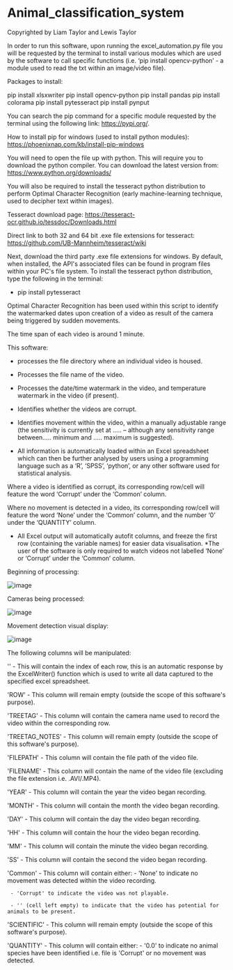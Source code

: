 # Animal_classification_system

Copyrighted by Liam Taylor and Lewis Taylor

In order to run this software, upon running the excel_automation.py file you will be requested by the terminal to install various modules which are used by the software to call specific functions (i.e. ‘pip install opencv-python’ - a module used to read the txt within an image/video file).

Packages to install: 

pip install xlsxwriter
pip install opencv-python
pip install pandas 
pip install colorama 
pip install pytesseract
pip install pynput

You can search the pip command for a specific module requested by the terminal using the following link: https://pypi.org/.

How to install pip for windows (used to install python modules):
https://phoenixnap.com/kb/install-pip-windows

You will need to open the file up with python. This will require you to download the python compiler. You can download the latest version from: https://www.python.org/downloads/

You will also be required to install the tesseract python distribution to perform Optimal Character Recognition (early machine-learning technique, used to decipher text within images).

Tesseract download page: https://tesseract-ocr.github.io/tessdoc/Downloads.html

Direct link to both 32 and 64 bit .exe file extensions for tesseract: https://github.com/UB-Mannheim/tesseract/wiki

Next, download the third party .exe file extensions for windows. By default, when installed, the API's associated files can be found in program files within your PC's file system. To install the tesseract python distribution, type the following in the terminal: 
- pip install pytesseract

Optimal Character Recognition has been used within this script to identify the watermarked dates upon creation of a video as result of the camera being triggered by sudden movements.

The time span of each video is around 1 minute.

This software:
-	processes the file directory where an individual video is housed.

-	Processes the file name of the video.

-	Processes the date/time watermark in the video, and temperature watermark in the video (if present).

-	Identifies whether the videos are corrupt. 

-	Identifies movement within the video, within a manually adjustable range (the sensitivity is currently set at ….. – although any   sensitivity range between….. minimum and ….. maximum is suggested).

-	 All information is automatically loaded within an Excel spreadsheet which can then be further analysed by users using a programming language such as a ‘R’, ‘SPSS’, ‘python’, or any other software used for statistical analysis. 

Where a video is identified as corrupt, its corresponding row/cell will feature the word ‘Corrupt’ under the ‘Common’ column. 

Where no movement is detected in a video, its corresponding row/cell will feature the word ‘None’ under the ‘Common’ column, and the number ‘0’ under the ‘QUANTITY’ column.

-	All Excel output will automatically autofit columns, and freeze the first row (containing the variable names) for easier data visualisation. 
*The user of the software is only required to watch videos not labelled ‘None’ or ‘Corrupt’ under the ‘Common’ column.


Beginning of processing:
    
![image](https://user-images.githubusercontent.com/65728188/189197015-9a32f172-2cf3-43b0-b025-949a18474058.png)

Cameras being processed: 
   
![image](https://user-images.githubusercontent.com/65728188/189197192-0d005c91-2d51-4003-879e-195c9fab3a27.png)

Movement detection visual display: 
     
![image](https://user-images.githubusercontent.com/65728188/189197318-4e5ea4db-d04c-47b0-bff2-4d4ff84315a1.png)

The following columns will be manipulated:

'' - This will contain the index of each row, this is an automatic response by the ExcelWriter() function which is used to write all data captured to the specified excel spreadsheet.

'ROW' - This column will remain empty (outside the scope of this software's purpose).

'TREETAG' - This column will contain the camera name used to record the video within the corresponding row.

'TREETAG_NOTES' - This column will remain empty (outside the scope of this software's purpose).

'FILEPATH' - This column will contain the file path of the video file.

'FILENAME' - This column will contain the name of the video file (excluding the file extension i.e. .AVI/.MP4).

'YEAR' - This column will contain the year the video began recording.

'MONTH' - This column will contain the month the video began recording.

'DAY' - This column will contain the day the video began recording.

'HH' - This column will contain the hour the video began recording.

'MM' - This column will contain the minute the video began recording.

'SS' - This column will contain the second the video began recording.

'Common' - This column will contain either:
     - 'None' to indicate no movement was detected within the video recording. 

     - 'Corrupt' to indicate the video was not playable. 

     - '' (cell left empty) to indicate that the video has potential for animals to be present.

'SCIENTIFIC' - This column will remain empty (outside the scope of this software's purpose).

'QUANTITY' - This column will contain either:
       - '0.0' to indicate no animal species have been identified i.e. file is 'Corrupt' or
          no movement was detected.
